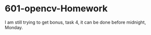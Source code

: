 # 601-opencv-Homework
I am still trying to get bonus, task 4, it can be done before midnight, Monday.
